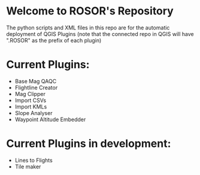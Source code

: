 # Welcome to ROSOR's Repository
The python scripts and XML files in this repo are for the automatic deployment of QGIS Plugins
(note that the connected repo in QGIS will have ".ROSOR" as the prefix of each plugin)

# Current Plugins:
- Base Mag QAQC
- Flightline Creator
- Mag Clipper
- Import CSVs
- Import KMLs
- Slope Analyser
- Waypoint Altitude Embedder

# Current Plugins in development:
- Lines to Flights
- Tile maker
